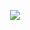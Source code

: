 <p align="center">
  <img src="https://github.com/user-attachments/assets/042aa7d1-e7aa-40dd-a831-663458b917b4">
</p>
